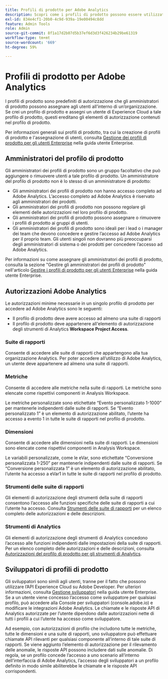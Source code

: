 ```yaml
---
title: Profili di prodotto per Adobe Analytics
description: Scopri come i profili di prodotto possono essere utilizzati come predefiniti di autorizzazioni che gli amministratori di prodotto possono assegnare agli utenti all’interno di un’organizzazione.
exl-id: 834e4cf1-20b0-4c9d-939a-19e00494c8dd
feature: Admin Tools
role: Admin
source-git-commit: 8f1a17d2b07d5b37ef6d3d3f426234b29be61319
workflow-type: tm+mt
source-wordcount: '669'
ht-degree: 59%

---
```


# Profili di prodotto per Adobe Analytics

I profili di prodotto sono predefiniti di autorizzazione che gli amministratori di prodotto possono assegnare agli utenti all’interno di un’organizzazione. Se crei un profilo di prodotto e assegni un utente di Experience Cloud a tale profilo di prodotto, questi ereditano gli elementi di autorizzazione contenuti nel profilo di prodotto.

Per informazioni generali sui profili di prodotto, tra cui la creazione di profili di prodotto e l&#39;assegnazione di utenti, consulta [Gestione dei profili di prodotto per gli utenti Enterprise](https://helpx.adobe.com/it/enterprise/using/manage-product-profiles.html?lang=it) nella guida utente Enterprise.

## Amministratori del profilo di prodotto

Gli amministratori dei profili di prodotto sono un gruppo facoltativo che può aggiungere o rimuovere utenti a tale profilo di prodotto. Un amministratore del profilo di prodotto non è lo stesso di un amministratore di prodotto:

* Gli amministratori dei profili di prodotto non hanno accesso completo ad Adobe Analytics. L’accesso completo ad Adobe Analytics è riservato agli amministratori dei prodotti.
* Gli amministratori dei profili di prodotto non possono regolare gli elementi delle autorizzazioni nel loro profilo di prodotto.
* Gli amministratori dei profili di prodotto possono assegnare o rimuovere i profili di prodotto ai gruppi di utenti.
* Gli amministratori dei profili di prodotto sono ideali per i lead o i manager dei team che devono concedere e gestire l’accesso ad Adobe Analytics per il proprio team. Gli utenti singoli non dovranno più preoccuparsi degli amministratori di sistema o dei prodotti per concedere l’accesso ad Adobe Analytics.

Per informazioni su come assegnare gli amministratori dei profili di prodotto, consulta la sezione &quot;Gestire gli amministratori dei profili di prodotto&quot; nell&#39;articolo [Gestire i profili di prodotto per gli utenti Enterprise](https://helpx.adobe.com/it/enterprise/using/manage-product-profiles.html?lang=it) nella guida utente Enterprise.

## Autorizzazioni Adobe Analytics

Le autorizzazioni minime necessarie in un singolo profilo di prodotto per accedere ad Adobe Analytics sono le seguenti:

* Il profilo di prodotto deve avere accesso ad almeno una suite di rapporti
* Il profilo di prodotto deve appartenere all&#39;elemento di autorizzazione degli strumenti di Analytics **Workspace Project Access**.

### Suite di rapporti

Consente di accedere alle suite di rapporti che appartengono alla tua organizzazione Analytics. Per poter accedere all’utilizzo di Adobe Analytics, un utente deve appartenere ad almeno una suite di rapporti.

### Metriche

Consente di accedere alle metriche nella suite di rapporti. Le metriche sono elencate come rispettivi componenti in Analysis Workspace.

Le metriche personalizzate sono etichettate “Evento personalizzato 1-1000” per mantenerle indipendenti dalle suite di rapporti. Se “Evento personalizzato 1” è un elemento di autorizzazione abilitato, l’utente ha accesso a evento 1 in tutte le suite di rapporti nel profilo di prodotto.

### Dimensioni

Consente di accedere alle dimensioni nella suite di rapporti. Le dimensioni sono elencate come rispettivi componenti in Analysis Workspace.

Le variabili personalizzate, come le eVar, sono etichettate “Conversione personalizzata 1-250” per mantenerle indipendenti dalle suite di rapporti. Se “Conversione personalizzata 1” è un elemento di autorizzazione abilitato, l’utente ha accesso a eVar1 in tutte le suite di rapporti nel profilo di prodotto.

### Strumenti delle suite di rapporti

Gli elementi di autorizzazione degli strumenti della suite di rapporti consentono l’accesso alle funzioni specifiche delle suite di rapporti a cui l’utente ha accesso. Consulta [Strumenti delle suite di rapporti](report-suite-tools.md) per un elenco completo delle autorizzazioni e delle descrizioni.

### Strumenti di Analytics

Gli elementi di autorizzazione degli strumenti di Analytics concedono l’accesso alle funzioni indipendenti dalle impostazioni della suite di rapporti. Per un elenco completo delle autorizzazioni e delle descrizioni, consulta [Autorizzazioni del profilo di prodotto per gli strumenti di Analytics](analytics-tools.md).

## Sviluppatori di profili di prodotto

Gli sviluppatori sono simili agli utenti, tranne per il fatto che possono utilizzare l’API Experience Cloud su Adobe Developer. Per ulteriori informazioni, consulta [Gestione sviluppatori](https://helpx.adobe.com/it/enterprise/using/manage-developers.html) nella guida utente Enterprise. Se a un utente viene concesso l’accesso come sviluppatore per qualsiasi profilo, può accedere alla Console per sviluppatori (console.adobe.io) e modificare le integrazioni Adobe Analytics. Le chiamate e le risposte API di Analytics autorizzate per l’utente dipendono dalle autorizzazioni nette di tutti i profili a cui l’utente ha accesso come sviluppatore.

Ad esempio, con autorizzazioni di profilo che includono tutte le metriche, tutte le dimensioni e una suite di rapporti, uno sviluppatore può effettuare chiamate API rilevanti per qualsiasi componente all’interno di tale suite di rapporti. Se viene aggiunto l’elemento di autorizzazione per il rilevamento delle anomalie, le risposte API possono includere dati sulle anomalie. Di regola, se un profilo concede l’accesso a uno scenario all’interno dell’interfaccia di Adobe Analytics, l’accesso degli sviluppatori a un profilo definito in modo simile abiliterebbe le chiamate e le risposte API corrispondenti.
